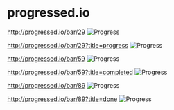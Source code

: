 progressed.io
=============

http://progressed.io/bar/29
![Progress](http://progressed.io/bar/29)   

http://progressed.io/bar/29?title=progress
![Progress](http://progressed.io/bar/29?title=progress)   

http://progressed.io/bar/59
![Progress](http://progressed.io/bar/59)   

http://progressed.io/bar/59?title=completed
![Progress](http://progressed.io/bar/59?title=completed)  

http://progressed.io/bar/89
![Progress](http://progressed.io/bar/89)  

http://progressed.io/bar/89?title=done
![Progress](http://progressed.io/bar/89?title=done)   
